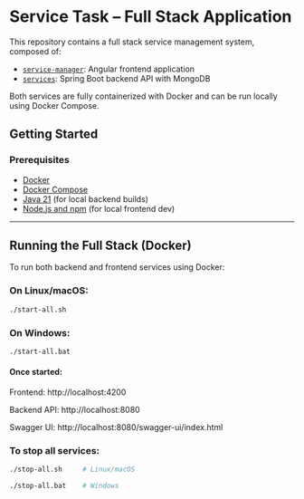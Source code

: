 # Service Task – Full Stack Application

This repository contains a full stack service management system, composed of:

- [`service-manager`](./service-manager): Angular frontend application
- [`services`](./services): Spring Boot backend API with MongoDB

Both services are fully containerized with Docker and can be run locally using Docker Compose.

## Getting Started

### Prerequisites

- [Docker](https://www.docker.com/)
- [Docker Compose](https://docs.docker.com/compose/)
- [Java 21](https://openjdk.org/projects/jdk/21/) (for local backend builds)
- [Node.js and npm](https://nodejs.org/) (for local frontend dev)

---

## Running the Full Stack (Docker)

To run both backend and frontend services using Docker:

### On **Linux/macOS**:

```bash
./start-all.sh
```

### On **Windows**:

```bash
./start-all.bat
```

#### Once started:

Frontend: http://localhost:4200

Backend API: http://localhost:8080

Swagger UI: http://localhost:8080/swagger-ui/index.html

### To stop all services:

```bash
./stop-all.sh     # Linux/macOS
```

```bash
./stop-all.bat    # Windows
```